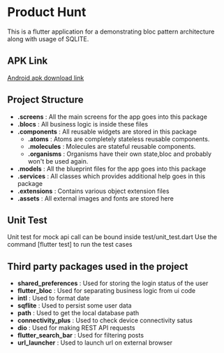 # Product Hunt  
  
This is a flutter application for a demonstrating bloc pattern architecture along with usage of SQLITE.  
## APK Link 
[Android apk download link](https://drive.google.com/file/d/1LXxTMXHN1ysdNi83PD2O7QedUN5X2XP1/view?usp=sharing)


   
## Project Structure  
  
- **.screens** : All the main screens for the app goes into this package  
- **.blocs** : All business logic is inside these files 
- **.components** : All reusable widgets are stored in this package  
  - **.atoms** : Atoms are completely stateless reusable components.  
  - **.molecules** : Molecules are stateful reusable components.  
  - **.organisms** : Organisms have their own state,bloc and probably won't be used again.  
- **.models** : All the blueprint files for the app goes into this package  
- **.services** : All classes which provides additional help goes in this package  
- **.extensions** : Contains various object extension files  
- **.assets** : All external images and fonts are stored here 

## Unit Test
Unit test for mock api call can be bound inside test/unit_test.dart
Use the command [flutter test] to run the test cases
  
## Third party packages used in the project  
  
- **shared_preferences** : Used for storing the login status of the user  
- **flutter_bloc** : Used for separating business logic from ui code
- **intl** : Used to format date
- **sqflite** : Used to persist some user data
- **path** : Used to get the local database path
- **connectivity_plus** : Used to check device connectivity satus
- **dio** : Used for making REST API requests
- **flutter_search_bar** : Used for filtering posts
- **url_launcher** : Used to launch url on external browser